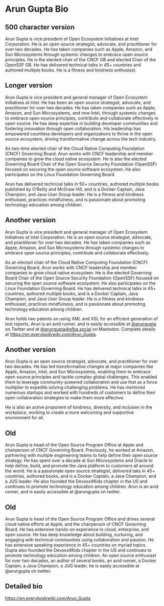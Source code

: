 # Arun Gupta Bio

## 500 character version
Arun Gupta is vice president of Open Ecosystem Initiatives at Intel Corporation. He is an open source strategist, advocate, and practitioner for over two decades. He has taken companies such as Apple, Amazon, and Sun Microsystems through systemic changes to embrace open source principles. He is the elected chair of the CNCF GB and elected Chair of the OpenSSF GB. He has delivered technical talks in 45+ countries and authored multiple books. He is a fitness and kindness enthusiast.

## Longer version

Arun Gupta is vice president and general manager of Open Ecosystem Initiatives at Intel. He has been an open source strategist, advocate, and practitioner for over two decades. He has taken companies such as Apple, Amazon, and Sun Microsystems, and now Intel, through systemic changes to embrace open source principles, contribute and collaborate effectively in open source. He has deep expertise in building developer communities and fostering innovation through open collaboration. His leadership has empowered countless developers and organizations to thrive in the open source ecosystem, driving transformative change across the tech industry.

As two-time elected chair of the Cloud Native Computing Foundation (CNCF) Governing Board, Arun works with CNCF leadership and member companies to grow the cloud native ecosystem. He is also the elected Governing Board Chair of the Open Source Security Foundation (OpenSSF) focused on securing the open source software ecosystem. He also participates on the Linux Foundation Governing Board. 

Arun has delivered technical talks in 50+ countries, authored multiple books published by O’Reilly and McGraw Hill, and is a Docker Captain, Java Champion, and Java User Group leader. He is a fitness and kindness enthusiast, practices mindfulness, and is passionate about promoting technology education among children. 

## Another version

Arun Gupta is vice president and general manager of Open Ecosystem Initiatives at Intel Corporation. He is an open source strategist, advocate, and practitioner for over two decades. He has taken companies such as Apple, Amazon, and Sun Microsystems through systemic changes to embrace open source principles, contribute and collaborate effectively.

As an elected chair of the Cloud Native Computing Foundation (CNCF) Governing Board, Arun works with CNCF leadership and member companies to grow cloud native ecosystem. He is the elected Governing Board Chair of the Open Source Security Foundation (OpenSSF) focused on securing the open source software ecosystem. He also participates on the Linux Foundation Governing Board. He has delivered technical talks in 45+ countries, authored multiple books, and is a Docker Captain, Java Champion, and Java User Group leader. He is a fitness and kindness enthusiast, practices mindfulness, and is passionate about promoting technology education among children.

Arun holds two patents on using XML and XSL for an efficient generation of test reports. Arun is an avid runner, and is easily accessible at <a href="https://twitter.com/arungupta">@arungupta</a> on Twitter and at <a rel="me" href="https://sfba.social/@arungupta">@arungupta@sfba.social</a> on Mastodon. Complete details at https://en.everybodywiki.com/Arun_Gupta.

## Another version

Arun Gupta is an open source strategist, advocate, and practitioner for over two decades. He has led transformative changes at major companies like Apple, Amazon, Intel, and Sun Microsystems, enabling them to embrace open source principles and tackle complex global challenges. This enabled them to leverage community-powered collaboration and use that as a force multiplier to expedite solving challenging problems. He has mentored numerous startups and worked with hundreds of customers to define their open collaboration strategies to make them more effective.

He is also an active proponent of kindness, diversity, and inclusion in the workplace, working to create a more welcoming and supportive environment for all.

## Old

Arun Gupta is head of the Open Source Program Office at Apple and chairperson of CNCF Governing Board. Previously, he worked at Amazon, partnering with multiple engineering teams to help define their open source strategy. He has spent over a decade at Sun Microsystems and Oracle to help define, build, and promote the Java platform to customers all around the world. He is a passionate open source strategist, delivered taks in 45+ countries, authored books, and is a Docker Captain, a Java Champion, and a JUG leader. He also founded the Devoxx4Kids chapter in the US and continues to promote technology education among children. Arun is an avid runner, and is easily accessible at @arungupta on twitter.

## Old

Arun Gupta is head of the Open Source Program Office and drives several cloud native efforts at Apple, and the chairperson of CNCF Governing Board. He has extensive hands-on experience in cloud, enterprise, and open source. He has deep knowledge about building, nurturing, and engaging with technical communities using collaboration and passion. He has extensive speaking experience in 45+ countries on myriad topics. Gupta also founded the Devoxx4Kids chapter in the US and continues to promote technology education among children. An open source enthusiast for over two decades, an author of several books, an avid runner, a Docker Captain, a Java Champion, a JUG leader, he is easily accessible at @arungupta on twitter.

## Detailed bio

https://en.everybodywiki.com/Arun_Gupta


